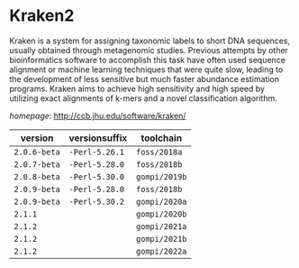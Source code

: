 # Kraken2

Kraken is a system for assigning taxonomic labels to short DNA sequences,  usually obtained through metagenomic studies. Previous attempts by other  bioinformatics software to accomplish this task have often used sequence  alignment or machine learning techniques that were quite slow, leading to  the development of less sensitive but much faster abundance estimation  programs. Kraken aims to achieve high sensitivity and high speed by  utilizing exact alignments of k-mers and a novel classification algorithm.

*homepage*: <http://ccb.jhu.edu/software/kraken/>

version | versionsuffix | toolchain
--------|---------------|----------
``2.0.6-beta`` | ``-Perl-5.26.1`` | ``foss/2018a``
``2.0.7-beta`` | ``-Perl-5.28.0`` | ``foss/2018b``
``2.0.8-beta`` | ``-Perl-5.30.0`` | ``gompi/2019b``
``2.0.9-beta`` | ``-Perl-5.28.0`` | ``foss/2018b``
``2.0.9-beta`` | ``-Perl-5.30.2`` | ``gompi/2020a``
``2.1.1`` |  | ``gompi/2020b``
``2.1.2`` |  | ``gompi/2021a``
``2.1.2`` |  | ``gompi/2021b``
``2.1.2`` |  | ``gompi/2022a``
